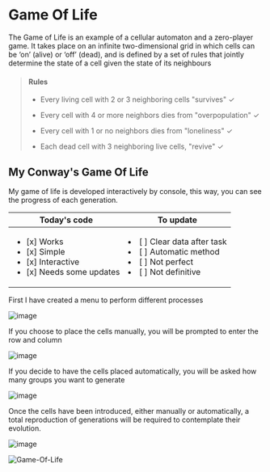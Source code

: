 # Game Of Life
The Game of Life is an example of a cellular automaton and a zero-player game. It takes place on an infinite two-dimensional grid in which cells can be ‘on’ (alive) or ‘off’ (dead), and is defined by a set of rules that jointly determine the state of a cell given the state of its neighbours

> **<h4>Rules</h4>**
> 
>- Every living cell with 2 or 3 neighboring cells \"survives\" &check;
>
>- Every cell with 4 or more neighbors dies from \"overpopulation\" &check;
>
>- Every cell with 1 or no neighbors dies from \"loneliness\" &check;
>
>- Each dead cell with 3 neighboring live cells, \"revive\" &check;
> 

## My Conway's Game Of Life
My game of life is developed interactively by console, this way, you can see the progress of each generation.

| Today's code  | To update |
| ------------- | ------------- |
|  <ul><li>[x] Works</li><li>[x] Simple</li><li>[x] Interactive</li><li>[x] Needs some updates</li></ul>  | <li>[ ] Clear data after task</li><li>[ ] Automatic method</li><li>[ ] Not perfect</li><li>[ ] Not definitive</li>  |

First I have created a menu to perform different processes

![image](https://user-images.githubusercontent.com/100146028/161976424-92157742-0658-4aa7-9657-23d6ea174838.png)  

If you choose to place the cells manually, you will be prompted to enter the row and column

![image](https://user-images.githubusercontent.com/100146028/161976713-8d73600d-f618-4802-aea3-4ccc04561bb4.png)

If you decide to have the cells placed automatically, you will be asked how many groups you want to generate

![image](https://user-images.githubusercontent.com/100146028/161977372-feff7aaa-2e36-45f4-a05d-289c9ae2c8cb.png)

Once the cells have been introduced, either manually or automatically, a total reproduction of generations will be required to contemplate their evolution.

![image](https://user-images.githubusercontent.com/100146028/161977557-15e75b7f-89cf-4a48-b5c6-0de575e11b41.png)

![Game-Of-Life](https://user-images.githubusercontent.com/100146028/162016913-9d45c124-3aac-446e-a017-c0bca442e076.gif)
